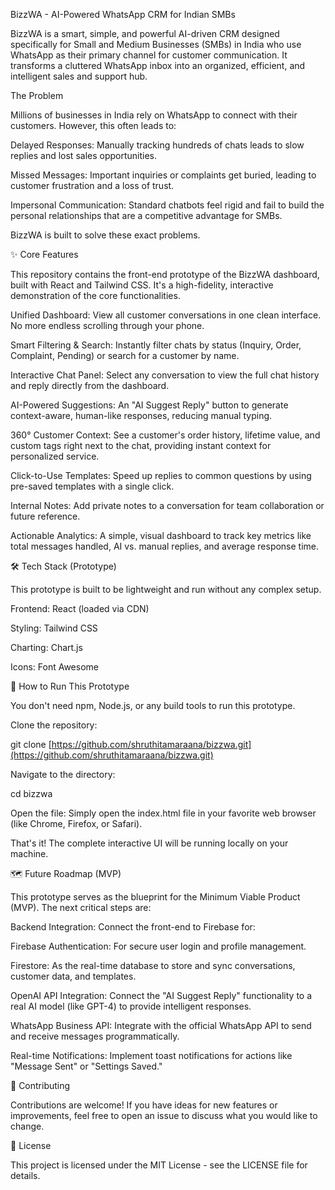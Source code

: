 BizzWA - AI-Powered WhatsApp CRM for Indian SMBs

BizzWA is a smart, simple, and powerful AI-driven CRM designed specifically for Small and Medium Businesses (SMBs) in India who use WhatsApp as their primary channel for customer communication. It transforms a cluttered WhatsApp inbox into an organized, efficient, and intelligent sales and support hub.

The Problem

Millions of businesses in India rely on WhatsApp to connect with their customers. However, this often leads to:

Delayed Responses: Manually tracking hundreds of chats leads to slow replies and lost sales opportunities.

Missed Messages: Important inquiries or complaints get buried, leading to customer frustration and a loss of trust.

Impersonal Communication: Standard chatbots feel rigid and fail to build the personal relationships that are a competitive advantage for SMBs.

BizzWA is built to solve these exact problems.

✨ Core Features

This repository contains the front-end prototype of the BizzWA dashboard, built with React and Tailwind CSS. It's a high-fidelity, interactive demonstration of the core functionalities.

Unified Dashboard: View all customer conversations in one clean interface. No more endless scrolling through your phone.

Smart Filtering & Search: Instantly filter chats by status (Inquiry, Order, Complaint, Pending) or search for a customer by name.

Interactive Chat Panel: Select any conversation to view the full chat history and reply directly from the dashboard.

AI-Powered Suggestions: An "AI Suggest Reply" button to generate context-aware, human-like responses, reducing manual typing.

360° Customer Context: See a customer's order history, lifetime value, and custom tags right next to the chat, providing instant context for personalized service.

Click-to-Use Templates: Speed up replies to common questions by using pre-saved templates with a single click.

Internal Notes: Add private notes to a conversation for team collaboration or future reference.

Actionable Analytics: A simple, visual dashboard to track key metrics like total messages handled, AI vs. manual replies, and average response time.

🛠️ Tech Stack (Prototype)

This prototype is built to be lightweight and run without any complex setup.

Frontend: React (loaded via CDN)

Styling: Tailwind CSS

Charting: Chart.js

Icons: Font Awesome

🚀 How to Run This Prototype

You don't need npm, Node.js, or any build tools to run this prototype.

Clone the repository:

git clone [https://github.com/shruthitamaraana/bizzwa.git](https://github.com/shruthitamaraana/bizzwa.git)



Navigate to the directory:

cd bizzwa



Open the file:
Simply open the index.html file in your favorite web browser (like Chrome, Firefox, or Safari).

That's it! The complete interactive UI will be running locally on your machine.

🗺️ Future Roadmap (MVP)

This prototype serves as the blueprint for the Minimum Viable Product (MVP). The next critical steps are:

Backend Integration: Connect the front-end to Firebase for:

Firebase Authentication: For secure user login and profile management.

Firestore: As the real-time database to store and sync conversations, customer data, and templates.

OpenAI API Integration: Connect the "AI Suggest Reply" functionality to a real AI model (like GPT-4) to provide intelligent responses.

WhatsApp Business API: Integrate with the official WhatsApp API to send and receive messages programmatically.

Real-time Notifications: Implement toast notifications for actions like "Message Sent" or "Settings Saved."

🤝 Contributing

Contributions are welcome! If you have ideas for new features or improvements, feel free to open an issue to discuss what you would like to change.

📄 License

This project is licensed under the MIT License - see the LICENSE file for details.